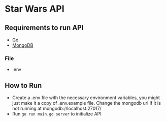 # Star Wars API

## Requirements to run API

- [Go](https://golang.org/dl/)
- [MongoDB](https://www.mongodb.com/2)

### File

- .env

## How to Run 

- Create a .env file with the necessary environment variables, you might just make it a copy of .env.example file. Change the mongodb url if it is not running at mongodb://localhost:27017/
- Run `go run main.go server` to initialize API
